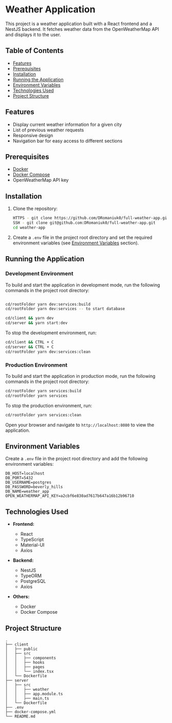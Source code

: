
# Weather Application

This project is a weather application built with a React frontend and a NestJS backend. It fetches weather data from the OpenWeatherMap API and displays it to the user.

## Table of Contents

- [Features](#features)
- [Prerequisites](#prerequisites)
- [Installation](#installation)
- [Running the Application](#running-the-application)
- [Environment Variables](#environment-variables)
- [Technologies Used](#technologies-used)
- [Project Structure](#project-structure)

## Features

- Display current weather information for a given city
- List of previous weather requests
- Responsive design
- Navigation bar for easy access to different sections

## Prerequisites

- [Docker](https://www.docker.com/get-started)
- [Docker Compose](https://docs.docker.com/compose/install/)
- OpenWeatherMap API key

## Installation

1. Clone the repository:

    ```sh
    HTTPS - git clone https://github.com/DRomaniuk0/full-weather-app.git
    SSH - git clone git@github.com:DRomaniuk0/full-weather-app.git
    cd weather-app
    ```

2. Create a `.env` file in the project root directory and set the required environment variables (see [Environment Variables](#environment-variables) section).

## Running the Application

### Development Environment

To build and start the application in development mode, run the following commands in the project root directory:

```sh

cd/rootFolder yarn dev:services:build
cd/rootFolder yarn dev:services -- to start database

cd/client && yarn dev
cd/server && yarn start:dev

```

To stop the development environment, run:

```sh
cd/client && CTRL + C
cd/server && CTRL + C
cd/rootFolder yarn dev:services:clean
```

### Production Environment

To build and start the application in production mode, run the following commands in the project root directory:

```sh
cd/rootFolder yarn services:build
cd/rootFolder yarn services
```

To stop the production environment, run:

```sh
cd/rootFolder yarn services:clean
```

Open your browser and navigate to `http://localhost:8080` to view the application.

## Environment Variables

Create a `.env` file in the project root directory and add the following environment variables:

```env
DB_HOST=localhost
DB_PORT=5432
DB_USERNAME=postgres
DB_PASSWORD=beverly_hills
DB_NAME=weather_app
OPEN_WEATHERMAP_API_KEY=a2cbf6e830ad7617b647a16b12b96710
```

## Technologies Used

- **Frontend:**
  - React
  - TypeScript
  - Material-UI
  - Axios

- **Backend:**
  - NestJS
  - TypeORM
  - PostgreSQL
  - Axios

- **Others:**
  - Docker
  - Docker Compose

## Project Structure

```
.
├── client
│   ├── public
│   ├── src
│   │   ├── components
│   │   ├── hooks
│   │   ├── pages
│   │   └── index.tsx
│   └── Dockerfile
├── server
│   ├── src
│   │   ├── weather
│   │   ├── app.module.ts
│   │   ├── main.ts
│   └── Dockerfile
├── .env
├── docker-compose.yml
└── README.md
```
